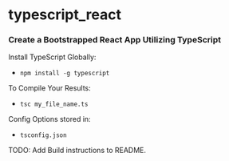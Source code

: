 # typescript_react
### Create a Bootstrapped React App Utilizing TypeScript

Install TypeScript Globally:
- `npm install -g typescript`

To Compile Your Results:
- `tsc my_file_name.ts`

Config Options stored in: 
- `tsconfig.json`

TODO: Add Build instructions to README.